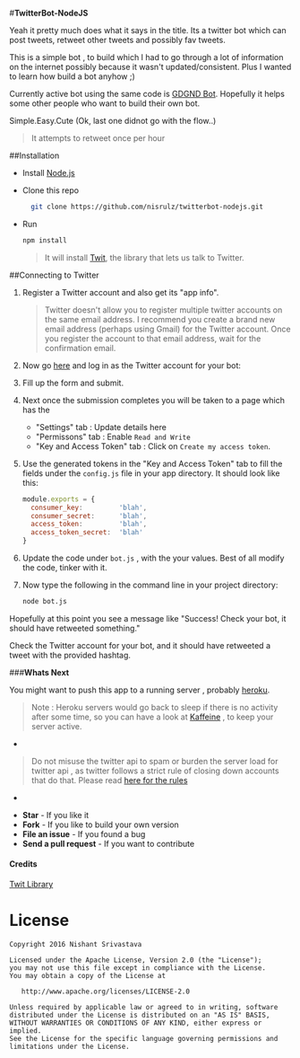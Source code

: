 #**TwitterBot-NodeJS**

Yeah it pretty much does what it says in the title. Its a twitter bot which can post tweets, retweet other tweets and possibly fav tweets.

This is a simple bot , to build which I had to go through a lot of information on the internet possibly because it wasn't updated/consistent. Plus I wanted to learn how build a bot anyhow ;)

Currently active bot using the same code is [GDGND Bot](https://twitter.com/gdgndbot).
Hopefully it helps some other people who want to build their own bot.

Simple.Easy.Cute (Ok, last one didnot go with the flow..) 

> It attempts to retweet once per hour


##Installation

+ Install [Node.js](http://nodejs.org/)
+ Clone this repo
 
	```bash
	  git clone https://github.com/nisrulz/twitterbot-nodejs.git
	```
+ Run 
	```bash
	npm install
	```

	> It will install [Twit](https://github.com/ttezel/twit), the library that lets us talk to Twitter.

##Connecting to Twitter

1. Register a Twitter account and also get its "app info".
	>Twitter doesn't allow you to register multiple twitter accounts on the same email address. I recommend you create a brand new email address (perhaps using Gmail) for the Twitter account. Once you register the account to that email address, wait for the confirmation email.

1. Now go [here](https://dev.twitter.com/apps/new) and log in as the Twitter account for your bot:
1. Fill up the form and submit.
1. Next once the submission completes you will be taken to a page which has the 
	+ "Settings" tab : Update details here
	+ "Permissons" tab :  Enable `Read and Write` 
	+ "Key and Access Token" tab : Click on `Create my access token`. 
1. Use the generated tokens in the "Key and Access Token" tab to fill the fields under the `config.js` file in your app directory.
	It should look like this:

	```javascript
	module.exports = {
	  consumer_key:         'blah',
	  consumer_secret:      'blah',
	  access_token:         'blah',
	  access_token_secret:  'blah'
	}
	```
1. Update the code under `bot.js` , with the your values. Best of all modify the code, tinker with it.
1. Now type the following in the command line in your project directory:

	```bash
	node bot.js
	```

Hopefully at this point you see a message like "Success! Check your bot, it should have retweeted something." 

Check the Twitter account for your bot, and it should have retweeted a tweet with the provided hashtag.


###**Whats Next**

You might want to push this app to a running server , probably [heroku](https://www.heroku.com/).

> Note : Heroku servers would go back to sleep if there is no activity after some time, so you can have a look at [Kaffeine](https://kaffeine.herokuapp.com/) , to keep your server active.

-
> Do not misuse the twitter api to spam or burden the server load for twitter api , as twitter follows a strict rule of closing down accounts that do that. Please read [here for the rules](https://support.twitter.com/articles/18311)

-
+ **Star** - If you like it
+ **Fork** - If you like to build your own version
+ **File an issue** - If you found a bug
+ **Send a pull request** - If you want to contribute

#### Credits
[Twit Library](https://github.com/ttezel/twit)

License
=======

    Copyright 2016 Nishant Srivastava

    Licensed under the Apache License, Version 2.0 (the "License");
    you may not use this file except in compliance with the License.
    You may obtain a copy of the License at

       http://www.apache.org/licenses/LICENSE-2.0

    Unless required by applicable law or agreed to in writing, software
    distributed under the License is distributed on an "AS IS" BASIS,
    WITHOUT WARRANTIES OR CONDITIONS OF ANY KIND, either express or implied.
    See the License for the specific language governing permissions and
    limitations under the License.

